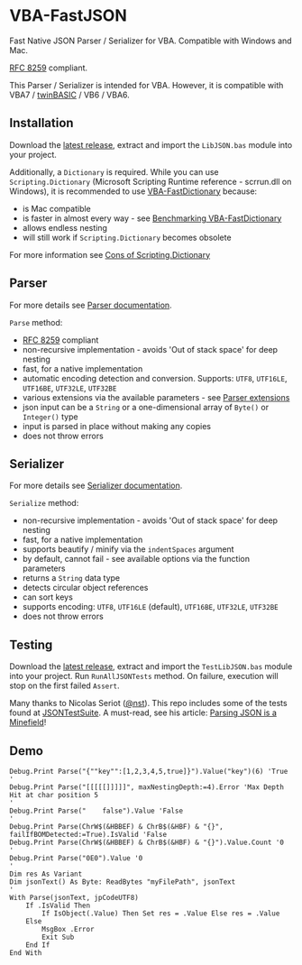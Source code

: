 # VBA-FastJSON
Fast Native JSON Parser / Serializer for VBA. Compatible with Windows and Mac.

[RFC 8259](https://datatracker.ietf.org/doc/html/rfc8259) compliant.

This Parser / Serializer is intended for VBA. However, it is compatible with VBA7 / [twinBASIC](https://twinbasic.com/) / VB6 / VBA6.

## Installation

Download the [latest release](https://github.com/cristianbuse/VBA-FastJSON/releases/latest), extract and import the ```LibJSON.bas``` module into your project.

Additionally, a ```Dictionary``` is required. While you can use ```Scripting.Dictionary``` (Microsoft Scripting Runtime reference - scrrun.dll on Windows), it is recommended to use [VBA-FastDictionary](https://github.com/cristianbuse/VBA-FastDictionary) because:
- is Mac compatible
- is faster in almost every way - see [Benchmarking VBA-FastDictionary](https://github.com/cristianbuse/VBA-FastDictionary/blob/master/benchmarking/README.md)
- allows endless nesting
- will still work if ```Scripting.Dictionary``` becomes obsolete

For more information see [Cons of Scripting.Dictionary](https://github.com/cristianbuse/VBA-FastDictionary/blob/master/benchmarking/README.md#scriptingdictionary)

## Parser

For more details see [Parser documentation](https://github.com/cristianbuse/VBA-FastJSON/blob/master/Documentation.md#parser).

```Parse``` method: 
- [RFC 8259](https://datatracker.ietf.org/doc/html/rfc8259) compliant
- non-recursive implementation - avoids 'Out of stack space' for deep nesting
- fast, for a native implementation 
- automatic encoding detection and conversion. Supports: ```UTF8```, ```UTF16LE```, ```UTF16BE```, ```UTF32LE```, ```UTF32BE```
- various extensions via the available parameters - see [Parser extensions](https://github.com/cristianbuse/VBA-FastJSON/blob/master/Documentation.md#extensions)
- json input can be a ```String``` or a one-dimensional array of ```Byte()``` or ```Integer()``` type
- input is parsed in place without making any copies
- does not throw errors

## Serializer

For more details see [Serializer documentation](https://github.com/cristianbuse/VBA-FastJSON/blob/master/Documentation.md#serializer).

```Serialize``` method: 
- non-recursive implementation - avoids 'Out of stack space' for deep nesting
- fast, for a native implementation
- supports beautify / minify via the ```indentSpaces``` argument
- by default, cannot fail - see available options via the function parameters
- returns a ```String``` data type
- detects circular object references
- can sort keys
- supports encoding: ```UTF8```, ```UTF16LE``` (default), ```UTF16BE```, ```UTF32LE```, ```UTF32BE```
- does not throw errors

## Testing

Download the [latest release](https://github.com/cristianbuse/VBA-FastJSON/releases/latest), extract and import the ```TestLibJSON.bas``` module into your project. Run ```RunAllJSONTests``` method. On failure, execution will stop on the first failed ```Assert```.

Many thanks to Nicolas Seriot ([@nst](https://github.com/nst)). This repo includes some of the tests found at [JSONTestSuite](https://github.com/nst/JSONTestSuite). A must-read, see his article: [Parsing JSON is a Minefield](https://seriot.ch/projects/parsing_json.html)!

## Demo

```VBA
Debug.Print Parse("{""key"":[1,2,3,4,5,true]}").Value("key")(6) 'True
'
Debug.Print Parse("[[[[[]]]]]", maxNestingDepth:=4).Error 'Max Depth Hit at char position 5
'
Debug.Print Parse("    false").Value 'False
'
Debug.Print Parse(ChrW$(&HBBEF) & ChrB$(&HBF) & "{}", failIfBOMDetected:=True).IsValid 'False
Debug.Print Parse(ChrW$(&HBBEF) & ChrB$(&HBF) & "{}").Value.Count '0
'
Debug.Print Parse("0E0").Value '0
'
Dim res As Variant
Dim jsonText() As Byte: ReadBytes "myFilePath", jsonText
'
With Parse(jsonText, jpCodeUTF8)
    If .IsValid Then
        If IsObject(.Value) Then Set res = .Value Else res = .Value
    Else
        MsgBox .Error
        Exit Sub
    End If
End With
```
